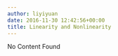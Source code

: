 ```yaml
---
author: liyiyuan
date: 2016-11-30 12:42:56+00:00
title: Linearity and Nonlinearity
---
```


No Content Found
